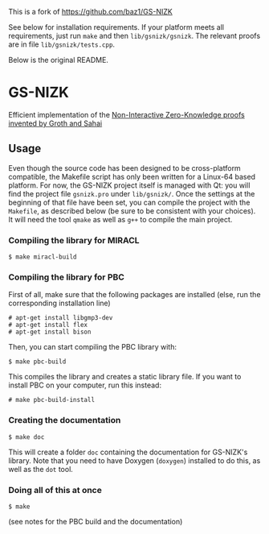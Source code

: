 This is a fork of https://github.com/baz1/GS-NIZK

See below for installation requirements. If your platform meets all requirements, just run `make` and then `lib/gsnizk/gsnizk`. The relevant proofs are in file `lib/gsnizk/tests.cpp`. 


Below is the original README.

# GS-NIZK

Efficient implementation of the [Non-Interactive Zero-Knowledge proofs
invented by Groth and Sahai][1]

## Usage

Even though the source code has been designed to be cross-platform compatible,
the Makefile script has only been written for a Linux-64 based platform.
For now, the GS-NIZK project itself is managed with Qt:
you will find the project file `gsnizk.pro` under `lib/gsnizk/`.
Once the settings at the beginning of that file have been set,
you can compile the project with the `Makefile`, as described below
(be sure to be consistent with your choices).
It will need the tool `qmake` as well as `g++` to compile the main project.

### Compiling the library for MIRACL

```
$ make miracl-build
```

### Compiling the library for PBC

First of all, make sure that the following packages are installed
(else, run the corresponding installation line)
```
# apt-get install libgmp3-dev
# apt-get install flex
# apt-get install bison
```
Then, you can start compiling the PBC library with:
```
$ make pbc-build
```
This compiles the library and creates a static library file.
If you want to install PBC on your computer, run this instead:
```
# make pbc-build-install
```

### Creating the documentation

```
$ make doc
```
This will create a folder `doc` containing the documentation for
GS-NIZK's library. Note that you need to have Doxygen (`doxygen`) installed
to do this, as well as the `dot` tool.

### Doing all of this at once

```
$ make
```
(see notes for the PBC build and the documentation)

[1]: https://eprint.iacr.org/2007/155
